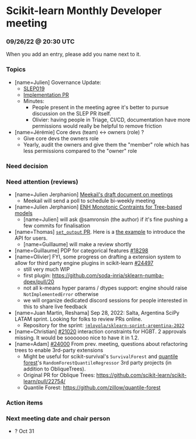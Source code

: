 # Scikit-learn Monthly Developer meeting
### 09/26/22 @ 20:30 UTC

When you add an entry, please add you name next to it.

### Topics

 - [name=Julien] Governance Update:
     - [SLEP019](https://github.com/scikit-learn/enhancement_proposals/pull/74#issuecomment-1245660853)
     - [Implementation PR](https://github.com/scikit-learn/scikit-learn/pull/24444)
     - Minutes:
         - People present in the meeting agree it's better to pursue discussion on the SLEP PR itself.
         - Olivier: having people in Triage, CI/CD, documentation have more permissions would really be helpful to remove friction
 - [name=Jérémie] Core devs (team) <-> owners (role) ?
     - Give core devs the owners role
     - Yearly, audit the owners and give them the "member" role which has less permissions compared to the "owner" role

### Need decision

### Need attention (reviews)

 - [name=Julien Jerphanion] [Meekail's draft document on meetings](https://hackmd.io/xOy0fTnqSUuE2cQ5lqRTFg)
     - Meekail will send a poll to schedule bi-weekly meeting
 - [name=Julien Jerphanion] [ENH Monotonic Contraints for Tree-based models](https://github.com/scikit-learn/scikit-learn/pull/13649)
     - [name=Julien] will ask @samronsin (the author) if it's fine pushing a few commits for finalisation
- [name=Thomas] [`set_output` PR](https://github.com/scikit-learn/scikit-learn/pull/23734). Here is a [the example](https://output.circle-artifacts.com/output/job/f1b1e7f4-454d-4788-aed7-65f0d273a845/artifacts/0/doc/auto_examples/miscellaneous/plot_set_output.html) to introduce the API for users.
    - [name=Guillaume] will make a review shortly
- [name=Guillaume] PDP for categorical features [#18298](https://github.com/scikit-learn/scikit-learn/pull/18298)
- [name=Olivier] FYI, some progress on drafting a extension system to allow for third party engine plugins in scikit-learn [#24497](https://github.com/scikit-learn/scikit-learn/pull/24497)
    - still very much WIP
    - first plugin: https://github.com/soda-inria/sklearn-numba-dpex/pull/20
    - not all k-means hyper params / dtypes support: engine should raise `NotImplementedError` otherwise
    - we will organize dedicated discord sessions for people interested in this to share live feedback
- [name=Juan Martin, Reshama] Sep 28, 2022: Salta, Argentina SciPy LATAM sprint. Looking for folks to review PRs online.
    - Repository for the sprint: [`jmloyola/sklearn-sprint-argentina-2022`](https://github.com/jmloyola/sklearn-sprint-argentina-2022)
- [name=Christian] [#21020](https://github.com/scikit-learn/scikit-learn/pull/21020) interaction constraints for HGBT. 2 approvals missing. It would be sooooooo nice to have it in 1.2.
- [name=Adam] [#24000](https://github.com/scikit-learn/scikit-learn/issues/24000) From prev. meeting, questions about refactoring trees to enable 3rd-party extensions
    - Might be useful for scikit-survival's `SurvivalForest` and [quantile forest](https://pypi.org/project/quantile-forest/)'s `RandomForestQuantileRegressor` 3rd party projects (in addition to ObliqueTrees).
    - Original PR for Oblique Trees: https://github.com/scikit-learn/scikit-learn/pull/22754/
    - Quantile Forest: https://github.com/zillow/quantile-forest


### Action items

### Next meeting date and chair person
- ? Oct 31
